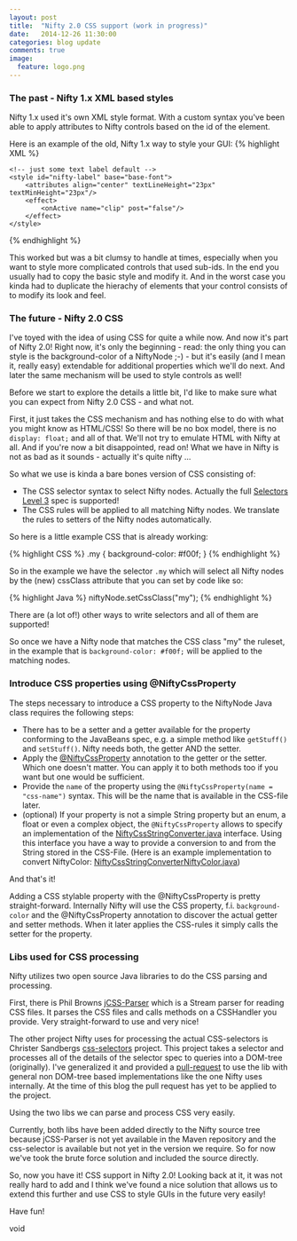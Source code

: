 ```yaml
---
layout: post
title:  "Nifty 2.0 CSS support (work in progress)"
date:   2014-12-26 11:30:00
categories: blog update
comments: true
image:
  feature: logo.png
---
```

### The past - Nifty 1.x XML based styles
Nifty 1.x used it's own XML style format. With a custom syntax you've been able to apply attributes to Nifty controls based on the id of the element.

Here is an example of the old, Nifty 1.x way to style your GUI:
{% highlight XML %}
<?xml version="1.0" encoding="UTF-8"?>
<nifty-styles xmlns="http://nifty-gui.lessvoid.com/nifty-gui">

    <!-- just some text label default -->
    <style id="nifty-label" base="base-font">
        <attributes align="center" textLineHeight="23px" textMinHeight="23px"/>
        <effect>
            <onActive name="clip" post="false"/>
        </effect>
    </style>
</nifty-styles>
{% endhighlight %}

This worked but was a bit clumsy to handle at times, especially when you want to style more complicated controls that used sub-ids. In the end you usually had to copy the basic style and modify it. And in the worst case you kinda had to duplicate the hierachy of elements that your control consists of to modify its look and feel.

### The future - Nifty 2.0 CSS
I've toyed with the idea of using CSS for quite a while now. And now it's part of Nifty 2.0! Right now, it's only the beginning - read: the only thing you can style is the background-color of a NiftyNode ;-) - but it's easily (and I mean it, really easy) extendable for additional properties which we'll do next. And later the same mechanism will be used to style controls as well!

Before we start to explore the details a little bit, I'd like to make sure what you can expect from Nifty 2.0 CSS - and what not.

First, it just takes the CSS mechanism and has nothing else to do with what you might know as HTML/CSS! So there will be no box model, there is no `display: float;` and all of that. We'll not try to emulate HTML with Nifty at all. And if you're now a bit disappointed, read on! What we have in Nifty is not as bad as it sounds - actually it's quite nifty ...

So what we use is kinda a bare bones version of CSS consisting of:

* The CSS selector syntax to select Nifty nodes. Actually the full [Selectors Level 3](http://www.w3.org/TR/css3-selectors/) spec is supported!
* The CSS rules will be applied to all matching Nifty nodes. We translate the rules to setters of the Nifty nodes automatically.

So here is a little example CSS that is already working:

{% highlight CSS %}
.my {
  background-color: #f00f;
}
{% endhighlight %}

So in the example we have the selector `.my` which will select all Nifty nodes by the (new) cssClass attribute that you can set by code like so:

{% highlight Java %}
niftyNode.setCssClass("my");
{% endhighlight %}

There are (a lot of!) other ways to write selectors and all of them are supported!

So once we have a Nifty node that matches the CSS class "my" the ruleset, in the example that is `background-color: #f00f;` will be applied to the matching nodes.

### Introduce CSS properties using @NiftyCssProperty
The steps necessary to introduce a CSS property to the NiftyNode Java class requires the following steps:

* There has to be a setter and a getter available for the property conforming to the JavaBeans spec, e.g. a simple method like `getStuff()` and `setStuff()`. Nifty needs both, the getter AND the setter.
* Apply the [@NiftyCssProperty](https://github.com/void256/nifty-gui/blob/2.0/nifty/src/main/java/de/lessvoid/nifty/api/annotation/NiftyCssProperty.java) annotation to the getter or the setter. Which one doesn't matter. You can apply it to both methods too if you want but one would be sufficient.
* Provide the `name` of the property using the `@NiftyCssProperty(name = "css-name")` syntax. This will be the name that is available in the CSS-file later.
* (optional) If your property is not a simple String property but an enum, a float or even a complex object, the `@NiftyCssProperty` allows to specify an implementation of the [NiftyCssStringConverter.java](https://github.com/void256/nifty-gui/blob/2.0/nifty/src/main/java/de/lessvoid/nifty/api/annotation/NiftyCssStringConverter.java) interface. Using this interface you have a way to provide a conversion to and from the String stored in the CSS-File. (Here is an example implementation to convert NiftyColor: [NiftyCssStringConverterNiftyColor.java](https://github.com/void256/nifty-gui/blob/2.0/nifty/src/main/java/de/lessvoid/nifty/api/annotation/NiftyCssStringConverterNiftyColor.java))

And that's it!

Adding a CSS stylable property with the @NiftyCssProperty is pretty straight-forward. Internally Nifty will use the CSS property, f.i. `background-color` and the @NiftyCssProperty annotation to discover the actual getter and setter methods. When it later applies the CSS-rules it simply calls the setter for the property.

### Libs used for CSS processing
Nifty utilizes two open source Java libraries to do the CSS parsing and processing.

First, there is Phil Browns [jCSS-Parser](https://github.com/phil-brown/jCSS-Parser) which is a Stream parser for reading CSS files. It parses the CSS files and calls methods on a CSSHandler you provide. Very straight-forward to use and very nice!

The other project Nifty uses for processing the actual CSS-selectors is Christer Sandbergs [css-selectors](https://github.com/chrsan/css-selectors) project. This project takes a selector and processes all of the details of the selector spec to queries into a DOM-tree (originally). I've generalized it and provided a [pull-request](https://github.com/chrsan/css-selectors/pull/13) to use the lib with general non DOM-tree based implementations like the one Nifty uses internally. At the time of this blog the pull request has yet to be applied to the project.

Using the two libs we can parse and process CSS very easily.

Currently, both libs have been added directly to the Nifty source tree because jCSS-Parser is not yet available in the Maven repository and the css-selector is available but not
yet in the version we require. So for now we've took the brute force solution and included the source directly.


So, now you have it! CSS support in Nifty 2.0! Looking back at it, it was not really hard to add and I think we've found a nice solution that allows us to extend this further and use CSS to style GUIs in the future very easily!

Have fun!

void
